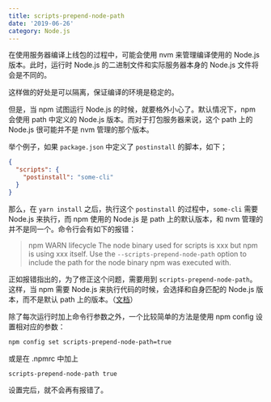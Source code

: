```yaml
---
title: scripts-prepend-node-path
date: '2019-06-26'
category: Node.js
---
```


在使用服务器编译上线包的过程中，可能会使用 nvm 来管理编译使用的 Node.js 版本。此时，运行时 Node.js 的二进制文件和实际服务器本身的 Node.js 文件将会是不同的。

这样做的好处是可以隔离，保证编译的环境是稳定的。

但是，当 npm 试图运行 Node.js 的时候，就要格外小心了。默认情况下，npm 会使用 path 中定义的 Node.js 版本。而对于打包服务器来说，这个 path 上的 Node.js 很可能并不是 nvm 管理的那个版本。

举个例子，如果 `package.json` 中定义了 `postinstall` 的脚本，如下；

```json
{
  "scripts": {
    "postinstall": "some-cli"
  }
}
```

那么，在 `yarn install` 之后，执行这个 `postinstall` 的过程中，`some-cli` 需要 Node.js 来执行，而 npm 使用的 Node.js 是 path 上的默认版本，和 nvm 管理的并不是同一个。命令行会有如下的报错：

> npm WARN lifecycle The node binary used for scripts is xxx but npm is using xxx itself. Use the `--scripts-prepend-node-path` option to include the path for the node binary npm was executed with.

正如报错指出的，为了修正这个问题，需要用到 `scripts-prepend-node-path`。这样，当 npm 需要 Node.js 来执行代码的时候，会选择和自身匹配的 Node.js 版本，而不是默认 path 上的版本。（[文档](https://docs.npmjs.com/cli/run-script.html)）

除了每次运行时加上命令行参数之外，一个比较简单的方法是使用 npm config 设置相对应的参数：

```bash
npm config set scripts-prepend-node-path=true
```

或是在 .npmrc 中加上

```text
scripts-prepend-node-path true
```

设置完后，就不会再有报错了。
